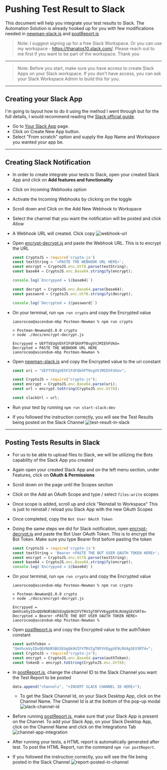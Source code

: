 # Pushing Test Result to Slack

This document will help you integrate your test results to Slack. The Automation Solution is already hooked up for you with few modifications needed in [newman-slack.js](../newman-slack.js) and [postReport.js](../postReport.js)

> Note: I suggest signing up for a free Slack Workspace. Or you can use my workspace - https://thanatos10.slack.com/. Please reach out to me first if you want to be part of the workspace. Thank you

---

> Note: Before you start, make sure you have access to create Slack Apps on your Slack workspace. If you don't have access, you can ask your Slack Workspace Admin to build this for you.

---

## Creating your Slack App

I'm going to layout how to do it using the method I went through but for the full details, I would recommend reading the [Slack official guide](https://api.slack.com/interactivity/slash-commands).

- Go to [Your Slack App](https://api.slack.com/apps) page.
- Click on Create New App button.
- Select "From scratch" option and supply the App Name and Workspace you wanted your app be.

---

## Creating Slack Notification

- In order to create integrate your tests to Slack, open your created Slack App and click on __Add features and functionality__
- Click on Incoming Webhooks option
- Activate the Incoming Webhooks by clicking on the toggle
- Scroll down and Click on the Add New Webhook to Workspace
- Select the channel that you want the notification will be posted and click Allow
- A Webhook URL will created. Click copy
    ![webhook-url](./slackImages/webhook-url.png)

- Open [encrypt-decrypt.js](./encrypt-decrypt.js) and paste the Webhook URL. This is to encrypt the URL

    ```javascript
    const CryptoJS = require('crypto-js')
    const textString = '<PASTE THE WEBHOOK URL HERE>';
    const encrypt = CryptoJS.enc.Utf8.parse(textString); 
    const base64 = CryptoJS.enc.Base64.stringify(encrypt); 

    console.log(`Encrypyed = ${base64}`)

    const decrypt = CryptoJS.enc.Base64.parse(base64);
    const password = CryptoJS.enc.Utf8.stringify(decrypt);

    console.log(`Decrypted = ${password}`)
    ```

- On your terminal, run `npm run crypto` and copy the Encrypted value

    ```console
    ianoroceo@ascendum-mbp Postman-Newman % npm run crypto

    > Postman-Newman@1.0.0 crypto
    > node ./docs/encrypt-decrypt.js

    Encrypyed = UEFTVEUgVEhFIFdFQkhPT0sgVVJMIEhFUkU=
    Decrypted = PASTE THE WEBHOOK URL HERE
    ianoroceo@ascendum-mbp Postman-Newman % 
    ```

- Open [newman-slack.js](../newman-slack.js) and copy the Encrypted value to the uri constant

    ```javascript
    const uri = "UEFTVEUgVEhFIFdFQkhPT0sgVVJMIEhFUkU=";

    const CryptoJS = require("crypto-js");
    const encrypt = CryptoJS.enc.Base64.parse(uri);
    const url = encrypt.toString(CryptoJS.enc.Utf8);

    const slackUrl = url;
    ```

- Run your test by running `npm run start-slack:dev`
- If you followed the instruction correctly, you will see the Test Results being posted on the Slack Channel
    ![test-result-in-slack](./slackImages/test-result-in-slack.png)

---

## Posting Tests Results in Slack

- For us to be able to upload files to Slack, we will be utilizing the Bots capability of the Slack App you created
- Again open your created Slack App and on the left menu section, under Features, click on __OAuth & Permissions__
- Scroll down on the page until the Scopes section
- Click on the Add an OAuth Scope and type / select `files:write` scopes
- Once scope is added, scroll up and click "Reinstall to Workspace" This is just to reinstall / reload you Slack App with the new OAuth Scopes
- Once completed, copy the `Bot User OAuth Token`
- Doing the same steps we did for Slack notification, open [encrypt-decrypt.js](./encrypt-decrypt.js) and paste the Bot User OAuth Token. This is to encrypt the Bot Token. Make sure you type Bearer first before pasting the token

    ```javascript
    const CryptoJS = require('crypto-js')
    const textString = 'Bearer <PASTE THE BOT USER OAUTH TOKEN HERE>';
    const encrypt = CryptoJS.enc.Utf8.parse(textString); 
    const base64 = CryptoJS.enc.Base64.stringify(encrypt); 
    console.log(`Encrypyed = ${base64}`)
    ```

- On your terminal, run `npm run crypto` and copy the Encrypted value

    ```console
    ianoroceo@ascendum-mbp Postman-Newman % npm run crypto

    > Postman-Newman@1.0.0 crypto
    > node ./docs/encrypt-decrypt.js

    Encrypyed = QmVhcmVyIDxQQVNURSBUSEUgQk9UIFVTRVIgT0FVVEggVE9LRU4gSEVSRT4=
    Decrypted = Bearer <PASTE THE BOT USER OAUTH TOKEN HERE>
    ianoroceo@ascendum-mbp Postman-Newman % 
    ```

- Open [postReport.js](../postReport.js) and copy the Encrypted value to the authToken constant

    ```javascript
    const authToken =
    "QmVhcmVyIDxQQVNURSBUSEUgQk9UIFVTRVIgT0FVVEggVE9LRU4gSEVSRT4=";
    const CryptoJS = require("crypto-js");
    const encrypt = CryptoJS.enc.Base64.parse(authToken);
    const tokenD = encrypt.toString(CryptoJS.enc.Utf8);
    ```

- In [postReport.js](../postReport.js), change the channel ID to the Slack Channel you want the Test Report to be posted

    ```javascript
    data.append("channels", "<INSERT SLACK CHANNEL ID HERE>");
    ```
    - To get the Slack Channel Id, on your Slack Desktop App, click on the Channel Name. The Channel Id is at the bottom of the pop-up modal
    ![slack-channel-id](./slackImages/slack-channel-id.png)

- Before running [postReport.js](../postReport.js), make sure that your Slack App is present on the Channel. To add your Slack App, on your Slack Desktop App, click on the Channel Name and click on the Integrations Tab
    ![channel-app-integration](./slackImages/channel-app-integration.png)

- After running your tests, a HTML report is automatically generated after test. To post the HTML Report, run the command `npm run postReport`. 

- If you followed the instruction correctly, you will see the file being posted in the Slack Channel
    ![report-posted-in-channel](./slackImages/report-posted-in-channel.png)